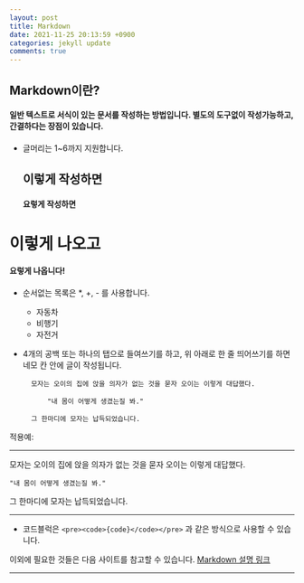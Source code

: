 ```yaml
---
layout: post
title: Markdown
date: 2021-11-25 20:13:59 +0900
categories: jekyll update
comments: true
---
```


## Markdown이란?
#### 일반 텍스트로 서식이 있는 문서를 작성하는 방법입니다.  별도의 도구없이 작성가능하고, 간결하다는 장점이 있습니다.
- 글머리는 1~6까지 지원합니다.

    ## 이렇게 작성하면  
    #### 요렇게 작성하면

# 이렇게 나오고
#### 요렇게 나옵니다!
- 순서없는 목록은 *, +, - 를 사용합니다.

    * 자동차
    + 비행기
    - 자전거

- 4개의 공백 또는 하나의 탭으로 들여쓰기를 하고, 위 아래로 한 줄 띄어쓰기를 하면 네모 칸 안에 글이 작성됩니다.

        모자는 오이의 집에 앉을 의자가 없는 것을 묻자 오이는 이렇게 대답했다.

            "내 몸이 어떻게 생겼는질 봐."
    
        그 한마디에 모자는 납득되었습니다.

적용예:
<hr/>
모자는 오이의 집에 앉을 의자가 없는 것을 묻자 오이는 이렇게 대답했다.

    "내 몸이 어떻게 생겼는질 봐."
    
그 한마디에 모자는 납득되었습니다.
<hr/>

- 코드블럭은 `<pre><code>{code}</code></pre>` 과 같은 방식으로 사용할 수 있습니다.

이외에 필요한 것들은 다음 사이트를 참고할 수 있습니다.
[Markdown 설명 링크](https://gist.github.com/ihoneymon/652be052a0727ad59601)
<hr/>